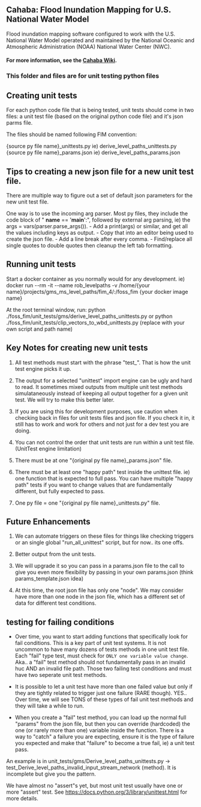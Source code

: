 ## Cahaba: Flood Inundation Mapping for U.S. National Water Model

Flood inundation mapping software configured to work with the U.S. National Water Model operated and maintained by the National Oceanic and Atmospheric Administration (NOAA) National Water Center (NWC).

#### For more information, see the [Cahaba Wiki](https://github.com/NOAA-OWP/cahaba/wiki).

### This folder and files are for unit testing python files

## Creating unit tests

For each python code file that is being tested, unit tests should come in two files: a unit test file (based on the original python code file) and it's json parms file. 

The files should be named following FIM convention:

{source py file name}_unittests.py     ie) derive_level_paths_unittests.py
{source py file name}_params.json      ie) derive_level_paths_params.json


## Tips to creating a new json file for a new unit test file.

There are multiple way to figure out a set of default json parameters for the new unit test file. 

One way is to use the incoming arg parser. Most py files, they include the code block of " __name__ == '__main__':", followed by external arg parsing, ie) the args = vars(parser.parse_args()). 
	- Add a print(args) or similar, and get all the values including keys as output.
	- Copy that into an editor being used to create the json file.
	- Add a line break after every comma.
	- Find/replace all single quotes to double quotes then cleanup the left tab formatting.


## Running unit tests

Start a docker container as you normally would for any development. ie) docker run --rm -it --name rob_levelpaths -v /home/{your name}/projects/gms_ms_level_paths/fim_4/:/foss_fim {your docker image name}

At the root terminal window, run:  python ./foss_fim/unit_tests/gms/derive_level_paths_unittests.py  or python ./foss_fim/unit_tests/clip_vectors_to_wbd_unittests.py
(replace with your own script and path name)


## Key Notes for creating new unit tests
1) All test methods must start with the phrase "test_". That is how the unit test engine picks it up.

2) The output for a selected "unittest" import engine can be ugly and hard to read. It sometimes mixed outputs from multiple unit test methods simulataneously instead of keeping all output together for a given unit test. We will try to make this better later.

3) If you are using this for development purposes, use caution when checking back in files for unit tests files and json file. If you check it in, it still has to work and work for others and not just for a dev test you are doing.

4) You can not control the order that unit tests are run within a unit test file. (UnitTest engine limitation)

5) There must be at one "{original py file name}_params.json" file.

6) There must be at least one "happy path" test inside the unittest file. ie) one function that is expected to full pass. You can have multiple "happy path" tests if you want to change values that are fundamentally different, but fully expected to pass.

7) One py file = one "{original py file name}_unittests.py" file.


## Future Enhancements
1) We can automate triggers on these files for things like checking triggers or an single global "run_all_unittest" script, but for now.. its one offs.

2) Better output from the unit tests.

3) We will upgrade it so you can pass in a params.json file to the call to give you even more flexibility by passing in your own params.json (think params_template.json idea)

4) At this time, the root json file has only one "node". We may consider have more than one node in the json file, which has a different set of data for different test conditions. 


## testing for failing conditions
- Over time, you want to start adding functions that specifically look for fail conditions. This is a key part of unit test systems. It is not uncommon to have many dozens of tests methods in one unit test file. Each "fail" type test, must check for `ONLY one variable value change`. Aka.. a "fail" test method should not fundamentally pass in an invalid huc AND an invalid file path.  Those two failing test conditions and must have two seperate unit test methods. 

- It is possible to let a unit test have more than one failed value but only if they are tightly related to trigger just one failure (RARE though). YES.. Over time, we will see TONS of these types of fail unit test methods and they will take a while to run.

- When you create a "fail" test method, you can load up the normal full "params" from the json file, but then you can override (hardcoded) the one (or rarely more than one) variable inside the function. There is a way to "catch" a failure you are expecting, ensure it is the type of failure you expected and make that "failure" to become a true fail, ie) a unit test pass. 

An example is in unit_tests/gms/Derive_level_paths_unittests.py -> test_Derive_level_paths_invalid_input_stream_network (method). It is incomplete but give you the pattern.

We have almost no "assert"s yet, but most unit test usually have one or more "assert" test. See https://docs.python.org/3/library/unittest.html for more details.


